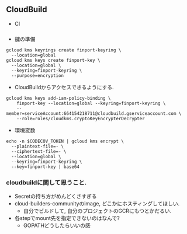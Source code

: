 ## CloudBuild
+ CI

###

+ 鍵の準備
```
gcloud kms keyrings create finport-keyring \
  --location=global
gcloud kms keys create finport-key \
  --location=global \
  --keyring=finport-keyring \
  --purpose=encryption
```

+ CloudBuildからアクセスできるようにする.
```
gcloud kms keys add-iam-policy-binding \
    finport-key --location=global --keyring=finport-keyring \
    --member=serviceAccount:664154218711@cloudbuild.gserviceaccount.com \
    --role=roles/cloudkms.cryptoKeyEncrypterDecrypter
```

+ 環境変数
```
echo -n $CODECOV_TOKEN | gcloud kms encrypt \
  --plaintext-file=- \
  --ciphertext-file=- \
  --location=global \
  --keyring=finport-keyring \
  --key=finport-key | base64
```

### cloudbuildに関して思うこと.
+ Secretの持ち方がめんどくさすぎる
+ cloud-builders-communityのimage, どこかにホスティングしてほしい.
  + 自分でビルドして, 自分のプロジェクトのGCRにもつとかだるい.
+ 各stepでmount先を指定できないのはなんで?
  + GOPATHどうしたらいいの感
